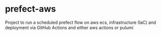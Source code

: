 # prefect-aws
Project to run a scheduled prefect flow on aws ecs, infrastructure (IaC) and deployment via GitHub Actions and either aws actions or pulumi
